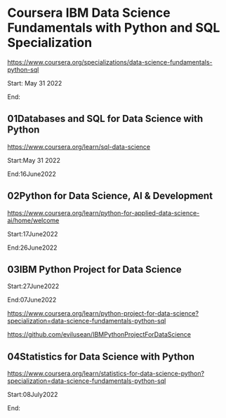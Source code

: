 # Coursera IBM Data Science Fundamentals with Python and SQL Specialization

https://www.coursera.org/specializations/data-science-fundamentals-python-sql

Start: May 31 2022

End:

## 01Databases and SQL for Data Science with Python

https://www.coursera.org/learn/sql-data-science

Start:May 31 2022

End:16June2022

## 02Python for Data Science, AI & Development

https://www.coursera.org/learn/python-for-applied-data-science-ai/home/welcome

Start:17June2022

End:26June2022

## 03IBM Python Project for Data Science

Start:27June2022

End:07June2022

https://www.coursera.org/learn/python-project-for-data-science?specialization=data-science-fundamentals-python-sql

https://github.com/evilusean/IBMPythonProjectForDataScience

## 04Statistics for Data Science with Python

https://www.coursera.org/learn/statistics-for-data-science-python?specialization=data-science-fundamentals-python-sql

Start:08July2022

End:
